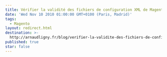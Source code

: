 ```yaml
---
title: Vérifier la validité des fichiers de configuration XML de Magento
date: 'Wed Nov 10 2010 01:00:00 GMT+0100 (Paris, Madrid)'
tags:
  - Magento
layout: redirect.html
destination: >-
  http://arnaudligny.fr/blog/verifier-la-validite-des-fichiers-de-configuration-xml-de-magento/
published: true
star: false
---
```

